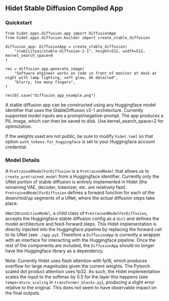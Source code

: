 ## Hidet Stable Diffusion Compiled App

### Quickstart

```
from hidet.apps.diffusion.app import DiffusionApp
from hidet.apps.diffusion.builder import create_stable_diffusion

diffusion_app: DiffusionApp = create_stable_diffusion(
    "stabilityai/stable-diffusion-2-1", height=512, width=512, kernel_search_space=0
)

res = diffusion_app.generate_image(
    "Software engineer works on code in front of monitor at desk at night with lamp lighting, soft glow, 4k detailed",
    "blurry, too many fingers",
)

res[0].save("diffusion_app_example.png")
```

A stable diffusion app can be constructed using any Huggingface model identifier that uses the StableDiffusion v2-1 architecture. Currently supported model inputs are a prompt/negative-prompt. The app produces a PIL image, which can then be saved to disk. Use kernel_search_space=2 for optimization.

If the weights used are not public, be sure to modify `hidet.toml` so that option `auth_tokens.for_huggingface` is set to your Huggingface account credential.

### Model Details

A `PretrainedModelForDiffusion` is a `PretrainedModel` that allows us to `create_pretrained_model` from a Huggingface identifier. Currently only the UNet portion of stable diffusion is entirely implemented in Hidet (the remaining VAE, decoder, tokenizer, etc. are relatively fast). `PretrainedModelForDiffusion` defines a forward function for each of the down/mid/up segments of a UNet, where the actual diffusion steps take place. 

`UNet2DConditionModel`, a child class of `PretrainedModelForDiffusion`, accepts the Huggingface stable diffusion config as a `dict` and defines the model architecture and feed-forward steps. This Hidet implementation is directly injected into the Huggingface pipeline by replacing the forward call to its UNet (see `./app.py`). Therefore a `DiffusionApp` is currently a wrapper with an interface for interacting with the Huggingface pipeline. Once the rest of the components are included, the `DiffusionApp` should no longer have the Huggingface library as a dependency.

Note: Currently Hidet uses flash attention with fp16, which produces overflow for large magnitudes given the current weights. The Pytorch scaled dot product attention uses fp32. As such, the Hidet implementation scales the input to the softmax by 0.5 for the layer this happens (see `temperature_scaling` in `transformer_blocks.py`), producing a slight error relative to the original. This does not seem to have observable impact on the final outputs.
